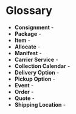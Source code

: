 # Glossary 

* **Consignment** - 
* **Package** - 
* **Item** - 
* **Allocate** - 
* **Manifest** - 
* **Carrier Service** - 
* **Collection Calendar** - 
* **Delivery Option** - 
* **Pickup Option** - 
* **Event** - 
* **Order** -
* **Quote** -  
* **Shipping Location** - 

<script src="../../scripts/requesttabs.js"></script>
<script src="../../scripts/responsetabs.js"></script>
<script src="../../scripts/copy.js"></script>